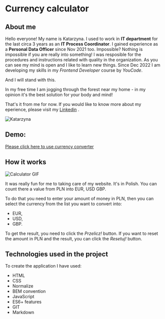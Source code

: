 # **Currency calculator**
## **About me** ## 

Hello everyone! My name is Katarzyna. I used to work in **IT department** for the last circa 3 years as an **IT Process Coordinator**. I gained experience as a **Personal Data Officer** since Nov 2021 too. 
Impossible? Nothing is impossible if you are really into something! 
I was resposible for the procedures and instructions related with quality in the organization. As you can see my mind is open and I like to learn new things. 
Since Dec 2022 I am developing my skills in my *Frontend Developer* course by *YouCode*. 

And I will stand with this.

In my free time I am jogging through the forest near my home - in my opinion it's the best solution for your body and mind!

That's it from me for now. If you would like to know more about my eperience, please visit my [Linkedin](https://www.linkedin.com/in/katarzyna-zaloba/) .

![Katarzyna](images/Katarzyna.jpg)

## **Demo**: 
[Please click here to use currency converter](https://katarzynazaloba.github.io/kantorWalutowy/)

## **How it works**
![Calculator GIF](images/calculator.gif)

It was really fun for me to taking care of my website. It's in Polish. You can count there a value from PLN into EUR, USD GBP. 

To do that you need to enter your amount of money in PLN, then you can select the currency from the list you want to convert into:
- EUR,
- USD,
- GBP.

 To get the result, you need to click the *Przelicz!* button. If you want to reset the amount in PLN and the result, you can click the *Resetuj!* button.


## **Technologies used in the project**
To create the application I have used:
- HTML
- CSS
- Normalize
- BEM convention
- JavaScript
- ES6+ features
- GIT
- Markdown